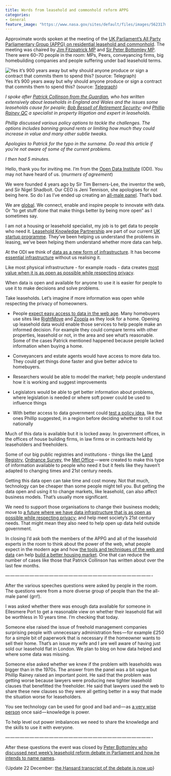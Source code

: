 ```yaml
---
title: Words from leasehold and commonhold reform APPG
categories:
- General
feature_image: "https://www.nasa.gov/sites/default/files/images/562317main_PIA14033_full.jpg"
---
```


Approximate words spoken at the meeting of the [UK Parliament’s All Party Parliamentary Group (APPG) on residential leasehold and commonhold](http://www.leaseholdknowledge.com/appg-leasehold). The meeting was chaired by [Jim Fitzpatrick MP](http://www.jimfitzpatrickmp.org) and [Sir Peter Bottomley MP](http://www.sirpeterbottomley.com). There were 60–70 people in the room: MPs, Peers, conveyancing firms, big homebuilding companies and people suffering under bad leasehold terms.

<!-- more -->

![Yes it’s 900 years away but why should anyone produce or sign a contract that commits them to spend this? (source: [Telegraph](http://www.telegraph.co.uk/property/house-prices/leasehold-scandal-ground-rent-that-starts-at-250-then-rockets-to/))](https://cdn-images-1.medium.com/max/600/1*N9_DUDn3aU7Wm3W5hFG9Ig.png)
Yes it’s 900 years away but why should anyone produce or sign a contract that commits them to spend this? (source: [Telegraph](http://www.telegraph.co.uk/property/house-prices/leasehold-scandal-ground-rent-that-starts-at-250-then-rockets-to/))

_I spoke after_ [_Patrick Collinson from the Guardian_](https://www.theguardian.com/profile/patrickcollinson)_, who has written extensively about leaseholds in England and Wales and the issues some leaseholds cause for people;_ [_Bob Bessell of Retirement Security_](https://www.retirementsecurity.co.uk/about-us/)_; and_ [_Phillip Rainey QC_](http://www.tanfieldchambers.co.uk/people/philip-rainey-2) _a specialist in property litigation and expert in leaseholds._

_Phillip discussed various policy options to tackle the challenges. The options includes banning ground rents or limiting how much they could increase in value and many other subtle tweaks._

_Apologies to Patrick for the typo in the surname. Do read this article if you’re not aware of some of the current problems._

_I then had 5 minutes._

Hello, thank you for inviting me. I’m from the [Open Data Institute](http://theodi.org) (ODI). You may not have heard of us. (_murmers of agreement_)

We were founded 4 years ago by Sir Tim Berners-Lee, the inventor the web, and Sir Nigel Shadbolt. Our CEO is Jeni Tennison, she apologises for not being here. So do I as I’ve ended up creating an [all-male panel](http://allmalepanels.tumblr.com). That’s bad.

We are [global](http://theodi.org/our-network). We connect, enable and inspire people to innovate with data. Or “to get stuff done that make things better by being more open” as I sometimes say.

I am not a housing or leasehold specialist, my job is to get data to people who need it. [Leasehold Knowledge Partnership](http://www.leaseholdknowledge.com) are part of our current [UK startup programme](http://theodi.org/news/four-new-open-data-startups-join-odi-startup-accelerator-programme). They’ve been helping us understand the problems in leasing, we’ve been helping them understand whether more data can help.

At the ODI we think of [data as a new form of infrastructure](http://theodi.org/what-is-data-infrastructure). It has become [essential infrastructure](http://theodi.org/blog/data-is-critical-national-infrastructure-lets-make-it-open-and-secure) without us realising it.

Like most physical infrastructure - for example roads - data creates [most value when it is as open as possible while respecting privacy](https://drive.google.com/open?id=0B4TpC6ecmrM7Ny1LQlNpMEVIMVk).

When data is open and available for anyone to use it is easier for people to use it to make decisions and solve problems.

Take leaseholds. Let’s imagine if more information was open while respecting the privacy of homeowners.

*   People [expect easy access to data in the web age](https://digital.blogs.coop/2016/06/14/what-we-mean-when-we-say-digital/). Many homebuyers use sites like [RightMove](http://www.rightmove.co.uk) and [Zoopla](http://www.zoopla.co.uk) as they look for a home. Opening up leasehold data would enable those services to help people make an informed decision. For example they could compare terms with other properties, leasehold or not, in the area and see what’s reasonable. Some of the cases Patrick mentioned happened because people lacked information when buying a home.

*   Conveyancers and estate agents would have access to more data too. They could get things done faster and give better advice to homebuyers.
*   Researchers would be able to model the market; help people understand how it is working and suggest improvements
*   Legislators would be able to get better information about problems, where legislation is needed or where soft power could be used to influence things
*   With better access to data government could [test a policy idea](http://www.independent.co.uk/voices/evidence-based-policy-testing-policies-government-spend-public-money-better-systematic-reviews-a7208031.html), like the ones Phillip suggested, in a region before deciding whether to roll it out nationally

Much of this data is available but it is locked away. In government offices, in the offices of house building firms, in law firms or in contracts held by leaseholders and freeholders.

Some of our big public registries and institutions - things like the [Land Registry](https://www.gov.uk/government/organisations/land-registry), [Ordnance Survey](https://www.ordnancesurvey.co.uk), the [Met Office](http://www.metoffice.gov.uk) — were created to make this type of information available to people who need it but it feels like they haven’t adapted to changing times and 21st century needs.

Getting this data open can take time and cost money. Not that much, technology can be cheaper than some people might tell you. But getting the data open and using it to change markets, like leasehold, can also affect business models. That’s usually more significant.

We need to support those organisations to change their business models; move to [a future where we have data infrastructure that is as open as possible while respecting privacy](http://theodi.org/blog/comment-what-would-an-open-data-future-look-like); and help meet society’s 21st century needs. That might mean they also need to help open up data held outside government.

In closing I’d ask both the members of the APPG and all of the leasehold experts in the room to think about the power of the web, what people expect in the modern age and how [the tools and techniques of the web and data](https://docs.google.com/document/d/1WfRZRudauA7QVXkT9DgwrWIC61e6DMf3LM_HPJiNxxQ/edit) can help [build a better housing market](http://theodi.org/blog/autumn-statement-uk-must-recognise-the-need-to-strengthen-data-infrastructure). One that can reduce the number of cases like those that Patrick Collinson has written about over the last few months.

— — — — — — — — — — — — — — — — — — — — — — — — — — — — — — -

After the various speeches questions were asked by people in the room. The questions were from a more diverse group of people than the the all-male panel (grr!).

I was asked whether there was enough data available for someone in Ellesmere Port to get a reasonable view on whether their leasehold flat will be worthless in 10 years time. I’m checking that today.

Someone else raised the issue of freehold management companies surprising people with unnecessary administration fees — for example £250 for a simple bit of paperwork that is necessary if the homeowner wants to sell their home. That’s an issue my wife and I are well aware of having just sold our leasehold flat in London. We plan to blog on how data helped and where some data was missing.

Someone else asked whether we knew if the problem with leaseholds was bigger than in the 1970s. The answer from the panel was a bit vague but Phillip Rainey raised an important point. He said that the problem was getting worse because lawyers were producing new tighter leasehold clauses that benefitted the freeholder. He said that lawyers used the web to share these new clauses so they were all getting better in a way that made the situation worse for leaseholders.

You see technology can be used for good and bad and — as [a very wise person](https://www.amazon.com/Knowledge-Power-Life-Coronation-Street/dp/1857821521) once said — knowledge is power.

To help level out power imbalances we need to share the knowledge and the skills to use it with everyone.

— — — — — — — — — — — — — — — — — — — — — — — — — — — — — — -

After these questions the event was closed by [Peter Bottomley who discussed next week’s leasehold reform debate in Parliament and how he intends to name names](http://www.leaseholdknowledge.com/commons-debate-leasehold-reform-next-tuesday-bottomley-intends-name-leasehold-game-players).

{Update 22 December: [the Hansard transcript of the debate is now up](https://www.theyworkforyou.com/debates/?id=2016-12-20a.1328.0)}
